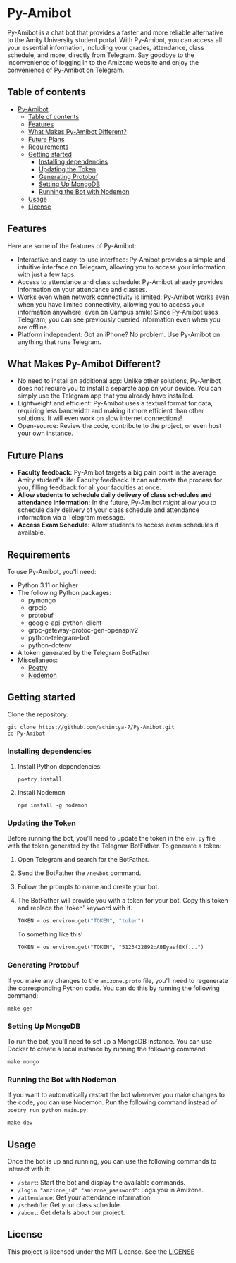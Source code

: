 # Py-Amibot

Py-Amibot is a chat bot that provides a faster and more reliable alternative to the Amity University student portal. With Py-Amibot, you can access all your essential information, including your grades, attendance, class schedule, and more, directly from Telegram. Say goodbye to the inconvenience of logging in to the Amizone website and enjoy the convenience of Py-Amibot on Telegram.

## Table of contents

- [Py-Amibot](#py-amibot)
  - [Table of contents](#table-of-contents)
  - [Features](#features)
  - [What Makes Py-Amibot Different?](#what-makes-py-amibot-different)
  - [Future Plans](#future-plans)
  - [Requirements](#requirements)
  - [Getting started](#getting-started)
    - [Installing dependencies](#installing-dependencies)
    - [Updating the Token](#updating-the-token)
    - [Generating Protobuf](#generating-protobuf)
    - [Setting Up MongoDB](#setting-up-mongodb)
    - [Running the Bot with Nodemon](#running-the-bot-with-nodemon)
  - [Usage](#usage)
  - [License](#license)

## Features

Here are some of the features of Py-Amibot:

- Interactive and easy-to-use interface: Py-Amibot provides a simple and intuitive interface on Telegram, allowing you to access your information with just a few taps.
- Access to attendance and class schedule: Py-Amibot already provides information on your attendance and classes.
- Works even when network connectivity is limited: Py-Amibot works even when you have limited connectivity, allowing you to access your information anywhere, even on Campus smile! Since Py-Amibot uses Telegram, you can see previously queried information even when you are offline.
- Platform independent: Got an iPhone? No problem. Use Py-Amibot on anything that runs Telegram.

## What Makes Py-Amibot Different?

- No need to install an additional app: Unlike other solutions, Py-Amibot does not require you to install a separate app on your device. You can simply use the Telegram app that you already have installed.
- Lightweight and efficient: Py-Amibot uses a textual format for data, requiring less bandwidth and making it more efficient than other solutions. It will even work on slow internet connections!
- Open-source: Review the code, contribute to the project, or even host your own instance.

## Future Plans

- **Faculty feedback:** Py-Amibot targets a big pain point in the average Amity student's life: Faculty feedback. It can automate the process for you, filling feedback for all your faculties at once.
- **Allow students to schedule daily delivery of class schedules and attendance information:** In the future, Py-Amibot _might_ allow you to schedule daily delivery of your class schedule and attendance information via a Telegram message.
- **Access Exam Schedule:** Allow students to access exam schedules if available.

## Requirements

To use Py-Amibot, you'll need:

- Python 3.11 or higher
- The following Python packages:
  - pymongo
  - grpcio
  - protobuf
  - google-api-python-client
  - grpc-gateway-protoc-gen-openapiv2
  - python-telegram-bot
  - python-dotenv
- A token generated by the Telegram BotFather
- Miscellaneos:
  - [Poetry](https://python-poetry.org/docs/)
  - [Nodemon](https://nodemon.io/)

## Getting started

Clone the repository:

```shell
git clone https://github.com/achintya-7/Py-Amibot.git
cd Py-Amibot
```

### Installing dependencies

1. Install Python dependencies:

    ```shell
    poetry install
    ```

2. Install Nodemon

    ```shell
    npm install -g nodemon
    ```

### Updating the Token

Before running the bot, you'll need to update the token in the `env.py` file with the token generated by the Telegram BotFather. To generate a token:

1. Open Telegram and search for the BotFather.
2. Send the BotFather the `/newbot` command.
3. Follow the prompts to name and create your bot.
4. The BotFather will provide you with a token for your bot. Copy this token and replace the 'token' keyword with it.

    ``` python
    TOKEN = os.environ.get("TOKEN", "token")
    ```

    To something like this!

    ``` pyhton
    TOKEN = os.environ.get("TOKEN", "5123422892:ABEyasfEXf...")
    ```

### Generating Protobuf

If you make any changes to the `amizone.proto` file, you'll need to regenerate the corresponding Python code. You can do this by running the following command:

```shell
make gen
```

### Setting Up MongoDB

To run the bot, you'll need to set up a MongoDB instance. You can use Docker to create a local instance by running the following command:

```shell
make mongo
```

### Running the Bot with Nodemon

If you want to automatically restart the bot whenever you make changes to the code, you can use Nodemon. Run the following command instead of `poetry run python main.py`:

```shell
make dev
```

## Usage

Once the bot is up and running, you can use the following commands to interact with it:

- `/start`: Start the bot and display the available commands.
- `/login "amzione_id" "amizone_password"`: Logs you in Amizone.
- `/attendance`: Get your attendance information.
- `/schedule`: Get your class schedule.
- `/about`: Get details about our project.

## License

This project is licensed under the MIT License. See the [LICENSE](LICENSE)
